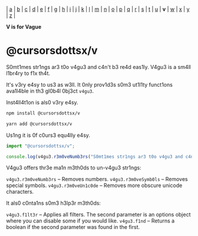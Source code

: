 | [a](https://www.npmjs.com/package/@cursorsdottsx/a)
| [b](https://www.npmjs.com/package/@cursorsdottsx/b)
| [c](https://www.npmjs.com/package/@cursorsdottsx/c)
| [d](https://www.npmjs.com/package/@cursorsdottsx/d)
| [e](https://www.npmjs.com/package/@cursorsdottsx/e)
| [f](https://www.npmjs.com/package/@cursorsdottsx/f)
| [g](https://www.npmjs.com/package/@cursorsdottsx/g)
| [h](https://www.npmjs.com/package/@cursorsdottsx/h)
| [i](https://www.npmjs.com/package/@cursorsdottsx/i)
| [j](https://www.npmjs.com/package/@cursorsdottsx/j)
| [k](https://www.npmjs.com/package/@cursorsdottsx/k)
| [l](https://www.npmjs.com/package/@cursorsdottsx/l)
| [m](https://www.npmjs.com/package/@cursorsdottsx/m)
| [n](https://www.npmjs.com/package/@cursorsdottsx/n)
| [o](https://www.npmjs.com/package/@cursorsdottsx/o)
| [p](https://www.npmjs.com/package/@cursorsdottsx/p)
| [q](https://www.npmjs.com/package/@cursorsdottsx/q)
| [r](https://www.npmjs.com/package/@cursorsdottsx/r)
| [s](https://www.npmjs.com/package/@cursorsdottsx/s)
| [t](https://www.npmjs.com/package/@cursorsdottsx/t)
| [u](https://www.npmjs.com/package/@cursorsdottsx/u)
| **v**
| [w](https://www.npmjs.com/package/@cursorsdottsx/w)
| [x](https://www.npmjs.com/package/@cursorsdottsx/x)
| [y](https://www.npmjs.com/package/@cursorsdottsx/y)
| [z](https://www.npmjs.com/package/@cursorsdottsx/z)
|

**V is for Vague**

# @cursorsdottsx/v

S0mt1mes str1ngs ar3 t0o v4gu3 and c4n't b3 re4d eas1ly. V4gu3 is a sm4ll l1br4ry to f1x th4t.

It's v3ry e4sy to us3 as w3ll. It 0nly prov1d3s s0m3 ut1l1ty funct1ons ava1l4ble in th3 gl0b4l 0bj3ct `v4gu3`.

Inst4ll4t1on is als0 v3ry e4sy.

```bash
npm install @cursorsdottsx/v
```

```bash
yarn add @cursorsdottsx/v
```

Us1ng it is 0f c0urs3 equ4lly e4sy.

```js
import "@cursorsdottsx/v";

console.log(v4gu3.r3m0veNumb3rs("S0mt1mes str1ngs ar3 t0o v4gu3 and c4n't b3 re4d eas1ly.")); // => "Sometimes strings are too vague and can't be read easily."
```

V4gu3 offers thr3e ma1n m3th0ds to un-v4gu3 str1ngs:

`v4gu3.r3m0veNumb3rs` – Removes numbers.
`v4gu3.r3m0veSymb0ls` – Removes special symbols.
`v4gu3.r3m0veUn1c0de` – Removes more obscure unicode characters.

It als0 c0nta1ns s0m3 h3lp3r m3th0ds:

`v4gu3.f1lt3r` – Applies all filters. The second parameter is an options object where you can disable some if you would like.
`v4gu3.f1nd` – Returns a boolean if the second parameter was found in the first.
